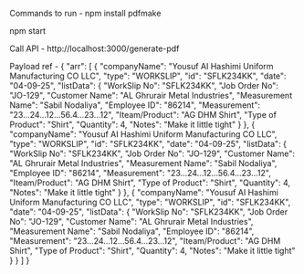 Commands to run -
npm install pdfmake

npm start

Call API - http://localhost:3000/generate-pdf

Payload ref - 
{
    "arr": [
        {
            "companyName": "Yousuf AI Hashimi Uniform Manufacturing CO LLC",
            "type": "WORKSLIP",
            "id": "SFLK234KK",
            "date": "04-09-25",
            "listData": {
                "WorkSlip No": "SFLK234KK",
                "Job Order No": "JO-129",
                "Customer Name": "AL Ghrurair Metal Industries",
                "Measurement Name": "Sabil Nodaliya",
                "Employee ID": "86214",
                "Measurement": "23...24...12...56.4...23...12",
                "Iteam/Product": "AG DHM Shirt",
                "Type of Product": "Shirt",
                "Quantity": 4,
                "Notes": "Make it little tight"
            }
        },
        {
            "companyName": "Yousuf AI Hashimi Uniform Manufacturing CO LLC",
            "type": "WORKSLIP",
            "id": "SFLK234KK",
            "date": "04-09-25",
            "listData": {
                "WorkSlip No": "SFLK234KK",
                "Job Order No": "JO-129",
                "Customer Name": "AL Ghrurair Metal Industries",
                "Measurement Name": "Sabil Nodaliya",
                "Employee ID": "86214",
                "Measurement": "23...24...12...56.4...23...12",
                "Iteam/Product": "AG DHM Shirt",
                "Type of Product": "Shirt",
                "Quantity": 4,
                "Notes": "Make it little tight"
            }
        },
        {
            "companyName": "Yousuf AI Hashimi Uniform Manufacturing CO LLC",
            "type": "WORKSLIP",
            "id": "SFLK234KK",
            "date": "04-09-25",
            "listData": {
                "WorkSlip No": "SFLK234KK",
                "Job Order No": "JO-129",
                "Customer Name": "AL Ghrurair Metal Industries",
                "Measurement Name": "Sabil Nodaliya",
                "Employee ID": "86214",
                "Measurement": "23...24...12...56.4...23...12",
                "Iteam/Product": "AG DHM Shirt",
                "Type of Product": "Shirt",
                "Quantity": 4,
                "Notes": "Make it little tight"
            }
        }
    ]
}